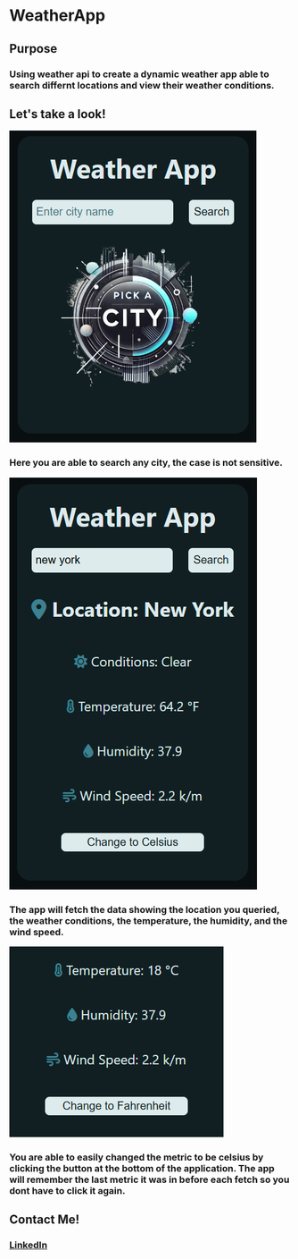 # WeatherApp

## Purpose
### Using weather api to create a dynamic weather app able to search differnt locations and view their weather conditions.

## Let's take a look!
![Start App](/images/weatherappstart.PNG)
### Here you are able to search any city, the case is not sensitive.

![Query App](/images/weatherappquery.PNG)
### The app will fetch the data showing the location you queried, the weather conditions, the temperature, the humidity, and the wind speed.

![Changed Temperature](/images/weatherappcelcius.PNG)
### You are able to easily changed the metric to be celsius by clicking the button at the bottom of the application. The app will remember the last metric it was in before each fetch so you dont have to click it again.

## Contact Me!
### [LinkedIn](https://www.linkedin.com/in/bkeeley24/)

